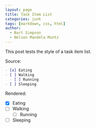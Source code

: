 ```yaml
---
layout: page
title: Task Item List
categories: junk
tags: [markdown, css, html]
author:
  - Bart Simpson
  - Nelson Mandela Muntz
---
```


This post tests the style of a task item list.

Source:

```markdown
- [x] Eating
- [ ] Walking
  - [ ] Running
- [ ] Sleeping
```

Rendered:

- [x] Eating
- [ ] Walking
  - [ ] Running
- [ ] Sleeping
